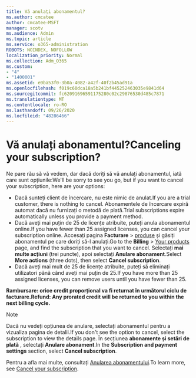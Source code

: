 ```yaml
---
title: Vă anulați abonamentul?
ms.author: cmcatee
author: cmcatee-MSFT
manager: scotv
ms.audience: Admin
ms.topic: article
ms.service: o365-administration
ROBOTS: NOINDEX, NOFOLLOW
localization_priority: Normal
ms.collection: Adm_O365
ms.custom:
- "4"
- "1400001"
ms.assetid: e0ba53f0-3b0a-4082-a42f-40f2b45ad91a
ms.openlocfilehash: f019c60dca18a5b241bf445252463035e9841d64
ms.sourcegitcommit: fc62091696591175280c02c29876530d485c7871
ms.translationtype: MT
ms.contentlocale: ro-RO
ms.lasthandoff: 09/26/2020
ms.locfileid: "48286466"
---
```

# <a name="canceling-your-subscription"></a><span data-ttu-id="31d74-102">Vă anulați abonamentul?</span><span class="sxs-lookup"><span data-stu-id="31d74-102">Canceling your subscription?</span></span>

<span data-ttu-id="31d74-103">Ne pare rău să vă vedem, dar dacă doriți să vă anulați abonamentul, iată care sunt opțiunile:</span><span class="sxs-lookup"><span data-stu-id="31d74-103">We'll be sorry to see you go, but if you want to cancel your subscription, here are your options:</span></span>
  
- <span data-ttu-id="31d74-104">Dacă sunteți client de încercare, nu este nimic de anulat.</span><span class="sxs-lookup"><span data-stu-id="31d74-104">If you are a trial customer, there is nothing to cancel.</span></span> <span data-ttu-id="31d74-105">Abonamentele de încercare expiră automat dacă nu furnizați o metodă de plată.</span><span class="sxs-lookup"><span data-stu-id="31d74-105">Trial subscriptions expire automatically unless you provide a payment method.</span></span>
- <span data-ttu-id="31d74-106">Dacă aveți mai puțin de 25 de licențe atribuite, puteți anula abonamentul online.</span><span class="sxs-lookup"><span data-stu-id="31d74-106">If you have fewer than 25 assigned licenses, you can cancel your subscription online.</span></span> <span data-ttu-id="31d74-107">Accesați pagina **Facturare** \> [produse](https://go.microsoft.com/fwlink/p/?linkid=842054) și găsiți abonamentul pe care doriți să-l anulați.</span><span class="sxs-lookup"><span data-stu-id="31d74-107">Go to the **Billing** \> [Your products](https://go.microsoft.com/fwlink/p/?linkid=842054) page, and find the subscription that you want to cancel.</span></span> <span data-ttu-id="31d74-108">Selectați **mai multe acțiuni** (trei puncte), apoi selectați **Anulare abonament**.</span><span class="sxs-lookup"><span data-stu-id="31d74-108">Select **More actions** (three dots), then select **Cancel subscription**.</span></span>
- <span data-ttu-id="31d74-109">Dacă aveți mai mult de 25 de licențe atribuite, puteți să eliminați utilizatori până când aveți mai puțin de 25.</span><span class="sxs-lookup"><span data-stu-id="31d74-109">If you have more than 25 assigned licenses, you can remove users until you have fewer than 25.</span></span>
  
<span data-ttu-id="31d74-110">**Rambursare: orice credit proporțional va fi returnat în următorul ciclu de facturare.**</span><span class="sxs-lookup"><span data-stu-id="31d74-110">**Refund: Any prorated credit will be returned to you within the next billing cycle.**</span></span>

> [!NOTE]
> <span data-ttu-id="31d74-111">Dacă nu vedeți opțiunea de anulare, selectați abonamentul pentru a vizualiza pagina de detalii.</span><span class="sxs-lookup"><span data-stu-id="31d74-111">If you don't see the option to cancel, select the subscription to view the details page.</span></span> <span data-ttu-id="31d74-112">În secțiunea **abonamente și setări de plată** , selectați **Anulare abonament**.</span><span class="sxs-lookup"><span data-stu-id="31d74-112">In the **Subscription and payment settings** section, select **Cancel subscription**.</span></span>

<span data-ttu-id="31d74-113">Pentru a afla mai multe, consultați [Anularea abonamentului](https://docs.microsoft.com/microsoft-365/commerce/subscriptions/cancel-your-subscription).</span><span class="sxs-lookup"><span data-stu-id="31d74-113">To learn more, see [Cancel your subscription](https://docs.microsoft.com/microsoft-365/commerce/subscriptions/cancel-your-subscription).</span></span>